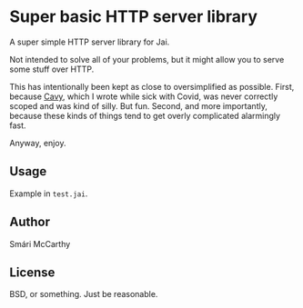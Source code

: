 # Super basic HTTP server library

A super simple HTTP server library for Jai. 

Not intended to solve all of your problems, but it might allow you
to serve some stuff over HTTP.

This has intentionally been kept as close to oversimplified as possible.
First, because [Cavy](https://github.com/smari/Cavy), which I wrote while
sick with Covid, was never correctly scoped and was kind of silly. But fun.
Second, and more importantly, because these kinds of things tend to get
overly complicated alarmingly fast.

Anyway, enjoy.

## Usage

Example in `test.jai`.

## Author

Smári McCarthy

## License

BSD, or something. Just be reasonable.
